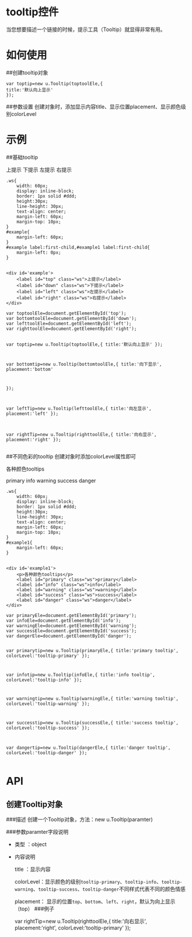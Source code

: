 # tooltip控件

当您想要描述一个链接的时候，提示工具（Tooltip）就显得非常有用。

# 如何使用

##创建tooltip对象
```
var toptip=new u.Tooltip(toptoolEle,{
title:'默认向上显示'
});

```
##参数设置
创建对象时，添加显示内容title、显示位置placement、显示颜色级别colorLevel

# 示例

##基础tooltip
<div class="csstag" style="display:none">.ws{
	width: 60px;
	display: inline-block;
	border: 1px solid #ddd;
	height:30px;
	line-height: 30px;
	text-align: center;
	margin-left: 60px;
	margin-top: 10px;
}
#example{
	margin-left: 60px;
}
#example label:first-child,#example1 label:first-child{
	margin-left: 0px;
}
 
</div>
<div class="example-content"><div id='example'>
	<label id="top" class="ws">上提示</label>
	<label id="down" class="ws">下提示</label>
	<label id="left" class="ws">左提示</label>
	<label id="right" class="ws">右提示</label>
</div>
</div>
<div class="jstag" style="display:none">var toptoolEle=document.getElementById('top');
var bottomtoolEle=document.getElementById('down');
var lefttoolEle=document.getElementById('left');
var righttoolEle=document.getElementById('right');

var toptip=new u.Tooltip(toptoolEle,{
title:'默认向上显示'
});


var bottomtip=new u.Tooltip(bottomtoolEle,{
title:'向下显示',
placement:'bottom'

});

var leftTip=new u.Tooltip(lefttoolEle,{
title:'向左显示',
placement:'left'
});

var rightTip=new u.Tooltip(righttoolEle,{
title:'向右显示',
placement:'right'
});
</div>
<div class="examples-code"><pre><code>.ws{
	width: 60px;
	display: inline-block;
	border: 1px solid #ddd;
	height:30px;
	line-height: 30px;
	text-align: center;
	margin-left: 60px;
	margin-top: 10px;
}
#example{
	margin-left: 60px;
}
#example label:first-child,#example1 label:first-child{
	margin-left: 0px;
}
 </code></pre>
</div>
<div class="examples-code"><pre><code>&lt;div id='example'>
	&lt;label id="top" class="ws">上提示&lt;/label>
	&lt;label id="down" class="ws">下提示&lt;/label>
	&lt;label id="left" class="ws">左提示&lt;/label>
	&lt;label id="right" class="ws">右提示&lt;/label>
&lt;/div></code></pre>
</div>
<div class="examples-code"><pre><code>var toptoolEle=document.getElementById('top');
var bottomtoolEle=document.getElementById('down');
var lefttoolEle=document.getElementById('left');
var righttoolEle=document.getElementById('right');

var toptip=new u.Tooltip(toptoolEle,{
title:'默认向上显示'
});


var bottomtip=new u.Tooltip(bottomtoolEle,{
title:'向下显示',
placement:'bottom'

});

var leftTip=new u.Tooltip(lefttoolEle,{
title:'向左显示',
placement:'left'
});

var rightTip=new u.Tooltip(righttoolEle,{
title:'向右显示',
placement:'right'
});</code></pre>
</div>

##不同色彩的tooltip
  创建对象时添加colorLevel属性即可
<div class="csstag" style="display:none">.ws{
	width: 60px;
	display: inline-block;
	border: 1px solid #ddd;
	height:30px;
	line-height: 30px;
	text-align: center;
	margin-left: 60px;
	margin-top: 10px;
}
#example1{
	margin-left: 60px;
}
</div>
<div class="example-content">
<div id='example1'>
	<p>各种颜色tooltips</p>
	<label id="primary" class="ws">primary</label>
	<label id="info" class="ws">info</label>
	<label id="warning" class="ws">warning</label>
	<label id="success" class="ws">success</label>
	<label id="danger" class="ws">danger</label>
</div>
</div>
<div class="jstag" style="display:none">var primaryEle=document.getElementById('primary');
var infoEle=document.getElementById('info');
var warningEle=document.getElementById('warning');
var successEle=document.getElementById('success');
var dangerEle=document.getElementById('danger');

var primarytip=new u.Tooltip(primaryEle,{
title:'primary tooltip',
colorLevel:'tooltip-primary'
});

var infotip=new u.Tooltip(infoEle,{
title:'info tooltip',
colorLevel:'tooltip-info'
});

var warningtip=new u.Tooltip(warningEle,{
title:'warning tooltip',
colorLevel:'tooltip-warning'
});

var successtip=new u.Tooltip(successEle,{
title:'success tooltip',
colorLevel:'tooltip-success'
});

var dangertip=new u.Tooltip(dangerEle,{
title:'danger tooltip',
colorLevel:'tooltip-danger'
});
</div>
<div class="examples-code"><pre><code>.ws{
	width: 60px;
	display: inline-block;
	border: 1px solid #ddd;
	height:30px;
	line-height: 30px;
	text-align: center;
	margin-left: 60px;
	margin-top: 10px;
}
#example1{
	margin-left: 60px;
}</code></pre>
</div>
<div class="examples-code"><pre><code>
&lt;div id='example1'>
	&lt;p>各种颜色tooltips&lt;/p>
	&lt;label id="primary" class="ws">primary&lt;/label>
	&lt;label id="info" class="ws">info&lt;/label>
	&lt;label id="warning" class="ws">warning&lt;/label>
	&lt;label id="success" class="ws">success&lt;/label>
	&lt;label id="danger" class="ws">danger&lt;/label>
&lt;/div></code></pre>
</div>
<div class="examples-code"><pre><code>var primaryEle=document.getElementById('primary');
var infoEle=document.getElementById('info');
var warningEle=document.getElementById('warning');
var successEle=document.getElementById('success');
var dangerEle=document.getElementById('danger');

var primarytip=new u.Tooltip(primaryEle,{
title:'primary tooltip',
colorLevel:'tooltip-primary'
});

var infotip=new u.Tooltip(infoEle,{
title:'info tooltip',
colorLevel:'tooltip-info'
});

var warningtip=new u.Tooltip(warningEle,{
title:'warning tooltip',
colorLevel:'tooltip-warning'
});

var successtip=new u.Tooltip(successEle,{
title:'success tooltip',
colorLevel:'tooltip-success'
});

var dangertip=new u.Tooltip(dangerEle,{
title:'danger tooltip',
colorLevel:'tooltip-danger'
});</code></pre>
</div>



# API

## 创建Tooltip对象

###描述
创建一个Tooltip对象，方法：new u.Tooltip(paramter)

###参数paramter字段说明

* 类型 ：object
* 内容说明
	
	title ：显示内容

	colorLevel：显示颜色的级别`tooltip-primary`、`tooltip-info`、`tooltip-warning`、`tooltip-success`、`tooltip-danger`不同样式代表不同的颜色情感

	placement： 显示的位置`top`、`bottom`、`left`、`right`，默认为向上显示（top）
###例子

	var rightTip=new u.Tooltip(righttoolEle,{
		title:'向右显示',
		placement:'right',
		colorLevel:'tooltip-primary'
	});
